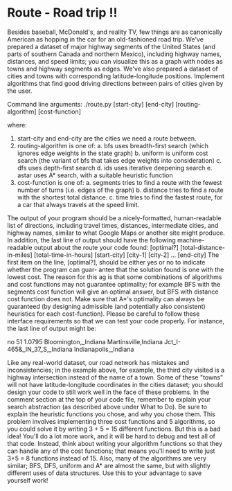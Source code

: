 # Route - Road trip !!

Besides baseball, McDonald's, and reality TV, few things are as canonically American as hopping in the car for an old-fashioned road trip. We've prepared a dataset of major highway segments of the United States (and parts of southern Canada and northern Mexico), including highway names, distances, and speed limits; you can visualize this as a graph with nodes as towns and highway segments as edges. We've also prepared a dataset of cities and towns with corresponding latitude-longitude positions. Implement algorithms that find good driving directions between pairs of cities given by the user. 

Command line arguments: 
./route.py [start-city] [end-city] [routing-algorithm] [cost-function] 

where: 
1. start-city and end-city are the cities we need a route between. 
2. routing-algorithm is one of: 
	a. bfs uses breadth-first search (which ignores edge weights in the state graph) 
	b. uniform is uniform cost search (the variant of bfs that takes edge weights into consideration)
	c. dfs uses depth-first search
	d. ids uses iterative deepening search
	e. astar uses A* search, with a suitable heuristic function
3. cost-function is one of: 
	a. segments tries to find a route with the fewest number of turns (i.e. edges of the graph)
	b. distance tries to find a route with the shortest total distance.
	c. time tries to find the fastest route, for a car that always travels at the speed limit.

The output of your program should be a nicely-formatted, human-readable list of directions, including travel times, distances, intermediate cities, and highway names, similar to what Google Maps or another site might produce. In addition, the last line of output should have the following machine-readable output about the route your code found: [optimal?] [total-distance-in-miles] [total-time-in-hours] [start-city] [city-1] [city-2] ... [end-city] The first item on the line, [optimal?], should be either yes or no to indicate whether the program can guar- antee that the solution found is one with the lowest cost. The reason for this ag is that some combinations of algorithms and cost functions may not guarantee optimality; for example BFS with the segments cost function will give an optimal answer, but BFS with distance cost function does not. Make sure that A*'s optimality can always be guaranteed (by designing admissible (and potentially also consistent) heuristics for each cost-function). Please be careful to follow these interface requirements so that we can test your code properly. For instance, the last line of output might be: 

no 51 1.0795 Bloomington,_Indiana Martinsville,Indiana Jct_I-465&_IN_37_S,_Indiana Indianapolis,_Indiana

Like any real-world dataset, our road network has mistakes and inconsistencies; in the example above, for example, the third city visited is a highway intersection instead of the name of a town. Some of these "towns" will not have latitude-longitude coordinates in the cities dataset; you should design your code to still work well in the face of these problems. In the comment section at the top of your code file, remember to explain your search abstraction (as described above under What to Do). Be sure to explain the heuristic functions you chose, and why you chose them. This problem involves implementing three cost functions and 5 algorithms, so you could solve it by writing 3 + 5 = 15 different functions. But this is a bad idea! You'll do a lot more work, and it will be hard to debug and test all of that code. Instead, think about writing your algorithm functions so that they can handle any of the cost functions; that means you'll need to write just 3+5 = 8 functions instead of 15. Also, many of the algorithms are very similar; BFS, DFS, uniform and A* are almost the same, but with slightly different uses of data structures. Use this to your advantage to save yourself work!